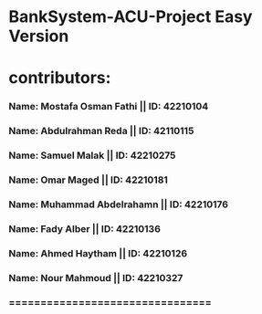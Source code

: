 # BankSystem-ACU-Project Easy Version
# contributors:
### Name: Mostafa Osman Fathi || ID: 42210104     
### Name: Abdulrahman Reda    || ID: 42110115  
### Name: Samuel Malak        || ID: 42210275
### Name: Omar Maged          || ID: 42210181
### Name: Muhammad Abdelrahamn || ID: 42210176
### Name: Fady Alber          || ID: 42210136  
### Name: Ahmed Haytham       || ID: 42210126
### Name: Nour Mahmoud        || ID: 42210327
### ================================
